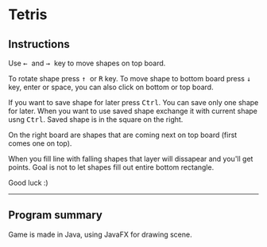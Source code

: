 # Tetris

## Instructions
Use <kbd> &#8592; </kbd> and <kbd> &#8594; </kbd> key to move shapes on top board.

To rotate shape press <kbd> &#8593; </kbd> or <kbd>R</kbd> key.
To move shape to bottom board press <kbd> &#8595; </kbd> key, enter or space, you can also click on bottom or top board.

If you want to save shape for later press <kbd>Ctrl</kbd>. You can save only one shape for later. When you want to use saved shape exchange it with current shape usng <kbd>Ctrl</kbd>. 
Saved shape is in the square on the right.

On the right board are shapes that are coming next on top board (first comes one on top).

When you fill line with falling shapes that layer will dissapear and you'll get points. Goal is not to let shapes fill out entire bottom rectangle.

Good luck :)

---
##  Program summary
Game is made in Java, using JavaFX for drawing scene.
